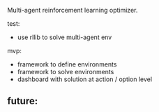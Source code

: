 Multi-agent reinforcement learning optimizer.

test: 
- use rllib to solve multi-agent env

mvp:
 - framework to define environments
 - framework to solve environments
 - dashboard with solution at action / option level

future:
 - 